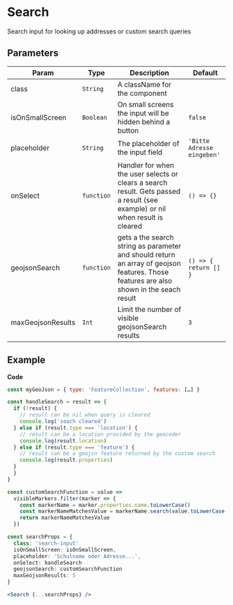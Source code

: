 # Search

Search input for looking up addresses or custom search queries

## Parameters

| Param | Type | Description | Default |
| --- | --- | --- | --- |
| class | `String` | A className for the component | |
| isOnSmallScreen | `Boolean` | On small screens the input will be hidden behind a button | `false` |
| placeholder | `String` | The placeholder of the input field | `'Bitte Adresse eingeben'` |
| onSelect | `function` | Handler for when the user selects or clears a search result. Gets passed a result (see example) or nil when result is cleared | `() => {}` |
| geojsonSearch | `function` | gets a the search string as parameter and should return an array of geojson features. Those features are also shown in the seach result | `() => { return [] }` |
| maxGeojsonResults | `Int` | Limit the number of visible geojsonSearch results | `3` |

## Example

**Code**

```jsx
const myGeoJson = { type: 'FeatureCollection', features: […] }

const handleSearch = result => {
  if (!result) {
    // result can be nil when query is cleared
    console.log('seach cleared')
  } else if (result.type === 'location') {
    // result can be a location provided by the geocoder
    console.log(result.location)
  } else if (result.type === 'feature') {
    // result can be a geojsn feature returned by the custom search
    console.log(result.properties)
  }
  }
}

const customSearchFunction = value =>
  visibleMarkers.filter(marker => {
    const markerName = marker.properties.name.toLowerCase()
    const markerNameMatchesValue = markerName.search(value.toLowerCase()) !== -1
    return markerNameMatchesValue
  })

const searchProps = {
  class: 'search-input'
  isOnSmallScreen: isOnSmallScreen,
  placeholder: 'Schulname oder Adresse...',
  onSelect: handleSearch
  geojsonSearch: customSearchFunction
  maxGeojsonResults: 5
}

<Search {...searchProps} />
```
